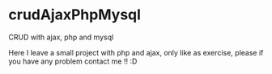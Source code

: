 # crudAjaxPhpMysql
CRUD with ajax, php and mysql 

Here I leave a small project with php and ajax, only like as exercise, please if you have any problem contact me !! :D
